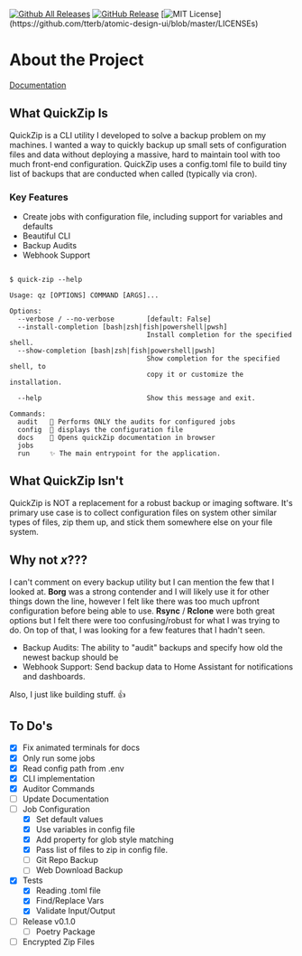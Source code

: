 [![Github All Releases](https://img.shields.io/github/downloads/hay-kot/quick_zip/total.svg)]()
[![GitHub Release](https://img.shields.io/github/release/hay-kot/quick_zip.svg?style=flat)]()
[![MIT License](https://img.shields.io/apm/l/atomic-design-ui.svg?)](https://github.com/tterb/atomic-design-ui/blob/master/LICENSEs)

# About the Project

[Documentation](https://hay-kot.github.io/quick-zip-cli/)

## What QuickZip Is
QuickZip is a CLI utility I developed to solve a backup problem on my machines. I wanted a way to quickly backup up small sets of configuration files and data without deploying a massive, hard to maintain tool with too much front-end configuration. QuickZip uses a config.toml file to build tiny list of backups that are conducted when called (typically via cron). 

### Key Features
 - Create jobs with configuration file, including support for variables and defaults
 - Beautiful CLI
 - Backup Audits
 - Webhook Support


```console

$ quick-zip --help

Usage: qz [OPTIONS] COMMAND [ARGS]...

Options:
  --verbose / --no-verbose        [default: False]
  --install-completion [bash|zsh|fish|powershell|pwsh]
                                  Install completion for the specified shell.
  --show-completion [bash|zsh|fish|powershell|pwsh]
                                  Show completion for the specified shell, to
                                  copy it or customize the installation.

  --help                          Show this message and exit.

Commands:
  audit   🧐 Performs ONLY the audits for configured jobs
  config  📄 displays the configuration file
  docs    💬 Opens quickZip documentation in browser
  jobs
  run     ✨ The main entrypoint for the application.

```


## What QuickZip Isn't
QuickZip is NOT a replacement for a robust backup or imaging software. It's primary use case is to collect configuration files on system other similar types of files, zip them up, and stick them somewhere else on your file system. 

## Why not *x*???
I can't comment on every backup utility but I can mention the few that I looked at. **Borg** was a strong contender and I will likely use it for other things down the line, however I felt like there was too much upfront configuration before being able to use. **Rsync** / **Rclone** were both great options but I felt there were too confusing/robust for what I was trying to do. On top of that, I was looking for a few features that I hadn't seen. 

- Backup Audits: The ability to "audit" backups and specify how old the newest backup should be 
- Webhook Support: Send backup data to Home Assistant for notifications and dashboards. 

Also, I just like building stuff. 👍


## To Do's
- [x] Fix animated terminals for docs
- [x] Only run some jobs
- [x] Read config path from .env
- [x] CLI implementation
- [x] Auditor Commands
- [ ] Update Documentation
- [ ] Job Configuration
    - [x] Set default values
    - [x] Use variables in config file
    - [x] Add property for glob style matching
    - [x] Pass list of files to zip in config file.
    - [ ] Git Repo Backup
    - [ ] Web Download Backup
- [x] Tests
    - [x] Reading .toml file
    - [x] Find/Replace Vars
    - [x] Validate Input/Output
- [ ] Release v0.1.0
    - [ ] Poetry Package
- [ ] Encrypted Zip Files